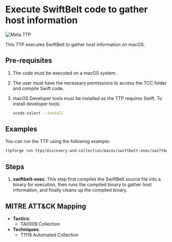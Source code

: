# Execute SwiftBelt code to gather host information

![Meta TTP](https://img.shields.io/badge/Meta_TTP-blue)

This TTP executes SwiftBelt to gather host information on macOS.

## Pre-requisites

1. The code must be executed on a macOS system.
1. The user must have the necessary permissions to access the TCC folder and
   compile Swift code.
1. macOS Developer tools must be installed as the TTP requires Swift. To install
   developer tools:

   ```bash
   xcode-select --install
   ```

## Examples

You can run the TTP using the following example:

```bash
ttpforge run ttps/discovery-and-collection/macos/swiftbelt-exec/swiftbelt-exec.yaml
```

## Steps

1. **swiftbelt-exec**: This step first compiles the SwiftBelt source file into a
   binary for execution, then runs the compiled binary to gather host
   information, and finally cleans up the compiled binary.

## MITRE ATT&CK Mapping

- **Tactics**:
  - TA0009 Collection
- **Techniques**:
  - T1119 Automated Collection

